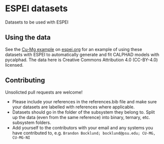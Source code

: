 # ESPEI datasets

Datasets to be used with ESPEI

## Using the data

See the [Cu-Mg example](http://espei.org/en/latest/cu-mg-example.html) on [espei.org](http://espei.org) for an example of using these datasets with ESPEI to automatically generate and fit CALPHAD models with pycalphad.
The data here is Creative Commons Attribution 4.0 (CC-BY-4.0) licensed.

## Contributing

Unsolicted pull requests are welcome!
* Please include your references in the references.bib file and make sure your datasets are labelled with references where applicable.
* Datasets should go in the folder of the subsystem they belong to. Split up the data (even from the same reference) into binary, ternary, etc. subsystem folders.
* Add yourself to the contributors with your email and any systems you have contributed to, e.g. `Brandon Bocklund; bocklund@psu.edu; CU-MG, CU-MG-NI`
